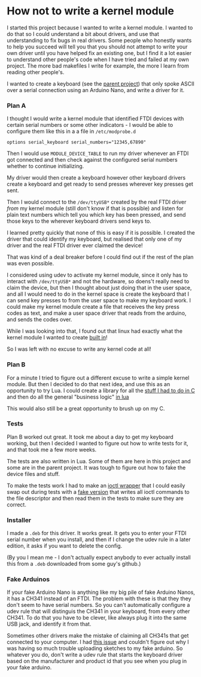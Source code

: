 # How not to write a kernel module

I started this project because I wanted to write a kernel module. I wanted to do
that so I could understand a bit about drivers, and use that understanding to
fix bugs in real drivers. Some people who honestly wants to help you
succeed will tell you that you should not attempt to write your own driver
until you have helped fix an existing one, but I find it a lot easier to
understand other people's code when I have tried and failed at my own project.
The more bad makefiles I write for example, the more I learn from reading other
people's.

I wanted to create a keyboard (see the [parent project](../)) that only
spoke ASCII over a serial connection using an Arduino Nano, and write a driver
for it.

### Plan A

I thought I would write a kernel module that identified FTDI devices with
certain serial numbers or some other indicators - I would be able to configure
them like this in a a file in `/etc/modprobe.d`

```
options serial_keyboard serial_numbers="12345,67890"
```

Then I would use `MODULE_DEVICE_TABLE` to run my driver whenever an FTDI got
connected and then check against the configured serial numbers whether to
continue initializing.

My driver would then create a keyboard however other keyboard drivers create
a keyboard and get ready to send presses wherever key presses get sent.

Then I would connect to the `/dev/ttyUSB*` created by the real FTDI driver
_from_ my kernel module (still don't know if that is possible) and listen for
plain text numbers which tell you which key has been pressed, and send those
keys to the wherever keyboard drivers send keys to.

I learned pretty quickly that none of this is easy if it is possible. I created
the driver that could identify my keyboard, but realised that only one of my
driver and the real FTDI driver ever claimed the device!

That was kind of a deal breaker before I could find out if the rest of the plan
was even possible.

I considered using udev to activate my kernel module, since it only has to
interact with `/dev/ttyUSB*` and not the hardware, so doens't really need to
claim the device, but then I thought about just doing that in the user space,
and all I would need to do in the kernel space is create the keyboard that I can
send key presses to from the user space to make my keyboard work. I could make
my kernel module create a file that receives the key press codes as text, and
make a user space driver that reads from the arduino, and sends the codes over.

While I was looking into that, I found out that linux had exactly what the
kernel module I wanted to create
[built in](https://www.kernel.org/doc/html/v6.2/input/uinput.html)!

So I was left with no excuse to write any kernel code at all!

### Plan B

For a minute I tried to figure out a different excuse to write a simple
kernel module.  But then I decided to do that next idea, and use this as an
opportunity to try Lua.  I could create a library for all the
[stuff I had to do in C](./serial_keyboard_lib.c) and then do all the general
"business logic" [in lua](./serial_keyboard.lua)

This would also still be a great opportunity to brush up on my C.

### Tests

Plan B worked out great.  It took me about a day to get my keyboard working,
but then I decided I wanted to figure out how to write tests for it, and that
took me a few more weeks.

The tests are also written in Lua. Some of them are here in this project and
some are in the parent project.  It was tough to figure out how to fake the
device files and stuff.

To make the tests work I had to make an [ioctl wrapper](main/ioctl.c) that I
could easily swap out during tests with a [fake version](test/ioctl.c) that
writes all ioctl commands to the file descriptor and then read them in the
tests to make sure they are correct.

### Installer

I made a `.deb` for this driver. It works great. It gets you to enter your
FTDI serial number when you install, and then if I change the udev rule in a
later edition, it asks if you want to delete the config.

(By you I mean me - I don't actually expect anybody to ever actually install
this from a `.deb` downloaded from some guy's github.)

### Fake Arduinos

If your fake Arduino Nano is anything like my big pile of fake Arduino Nanos,
it has a CH341 instead of an FTDI. The problem with these is that they they
don't seem to have serial numbers. So you can't automatically configure a udev
rule that will distinguis the CH341 in your keyboard, from every other CH341. To
do that you have to be clever, like always plug it into the same USB jack, and
identify it from that.

Sometimes other drivers make the mistake of claiming all CH341s that get
connected to your computer. I had
[this issue](https://askubuntu.com/questions/1403705/dev-ttyusb0-not-present-in-ubuntu-22-04)
and couldn't figure out why I was having so much trouble uploading sketches to
my fake arduino. So whatever you do, don't write a udev rule that starts the
keyboard driver based on the manufacturer and product id that you see when you
plug in your fake arduino.

